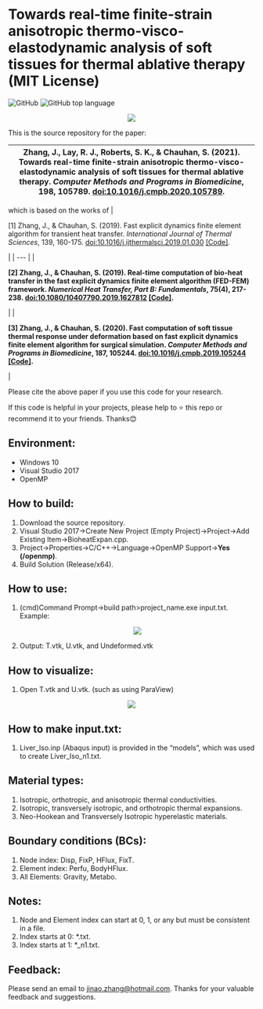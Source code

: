 # Towards real-time finite-strain anisotropic thermo-visco-elastodynamic analysis of soft tissues for thermal ablative therapy (MIT License)
![GitHub](https://img.shields.io/github/license/jinaojakezhang/FEDFEMBioheatExpan)
![GitHub top language](https://img.shields.io/github/languages/top/jinaojakezhang/FEDFEMBioheatExpan)
<p align="center"><img src="https://user-images.githubusercontent.com/93865598/147813613-65d309fe-5f16-45ef-abaa-1f720c446608.PNG"></p>
This is the source repository for the paper:

| Zhang, J., Lay, R. J., Roberts, S. K., & Chauhan, S. (2021). Towards real-time finite-strain anisotropic thermo-visco-elastodynamic analysis of soft tissues for thermal ablative therapy. *Computer Methods and Programs in Biomedicine*, 198, 105789. [doi:10.1016/j.cmpb.2020.105789](https://www.sciencedirect.com/science/article/abs/pii/S0169260720316229). |
| --- |

which is based on the works of
| <p align="left">[1] Zhang, J., & Chauhan, S. (2019). Fast explicit dynamics finite element algorithm for transient heat transfer. *International Journal of Thermal Sciences*, 139, 160-175. [doi:10.1016/j.ijthermalsci.2019.01.030](https://www.sciencedirect.com/science/article/abs/pii/S1290072918317186) [[Code]](https://github.com/jinaojakezhang/FEDFEM).</p> |
| --- |
| <p align="left">**[2] Zhang, J., & Chauhan, S. (2019). Real-time computation of bio-heat transfer in the fast explicit dynamics finite element algorithm (FED-FEM) framework. *Numerical Heat Transfer, Part B: Fundamentals*, 75(4), 217-238. [doi:10.1080/10407790.2019.1627812](https://www.tandfonline.com/doi/abs/10.1080/10407790.2019.1627812) [[Code]](https://github.com/jinaojakezhang/FEDFEMBioheat).**</p> |
| <p align="left">**[3] Zhang, J., & Chauhan, S. (2020). Fast computation of soft tissue thermal response under deformation based on fast explicit dynamics finite element algorithm for surgical simulation. *Computer Methods and Programs in Biomedicine*, 187, 105244. [doi:10.1016/j.cmpb.2019.105244](https://www.sciencedirect.com/science/article/abs/pii/S0169260719311344) [[Code]](https://github.com/jinaojakezhang/FEDFEMBioheatDeform).**</p> |

Please cite the above paper if you use this code for your research.

If this code is helpful in your projects, please help to :star: this repo or recommend it to your friends. Thanks:blush:
## Environment:
- Windows 10
- Visual Studio 2017
-	OpenMP
## How to build:
1.	Download the source repository.
2.	Visual Studio 2017->Create New Project (Empty Project)->Project->Add Existing Item->BioheatExpan.cpp.
3.	Project->Properties->C/C++->Language->OpenMP Support->**Yes (/openmp)**.
4.	Build Solution (Release/x64).
## How to use:
1.	(cmd)Command Prompt->build path>project_name.exe input.txt. Example: <p align="center"><img src="https://user-images.githubusercontent.com/93865598/154496234-d17d1bc6-104e-4f85-a8d8-7d1df891283d.PNG"></p>
2.	Output: T.vtk, U.vtk, and Undeformed.vtk
## How to visualize:
1.	Open T.vtk and U.vtk. (such as using ParaView)
<p align="center"><img src="https://user-images.githubusercontent.com/93865598/154498494-fee77c78-531c-45f0-9bdc-f3bc016da88c.PNG"></p>

## How to make input.txt:
1.	Liver_Iso.inp (Abaqus input) is provided in the “models”, which was used to create Liver_Iso_n1.txt.
## Material types:
1.	Isotropic, orthotropic, and anisotropic thermal conductivities.
2.	Isotropic, transversely isotropic, and orthotropic thermal expansions.
3.	Neo-Hookean and Transversely Isotropic hyperelastic materials.
## Boundary conditions (BCs):
1.	Node index: Disp, FixP, HFlux, FixT.
2.	Element index: Perfu, BodyHFlux.
3.	All Elements: Gravity, Metabo.
## Notes:
1.	Node and Element index can start at 0, 1, or any but must be consistent in a file.
2.	Index starts at 0: *.txt.
3.	Index starts at 1: *_n1.txt.
## Feedback:
Please send an email to jinao.zhang@hotmail.com. Thanks for your valuable feedback and suggestions.
